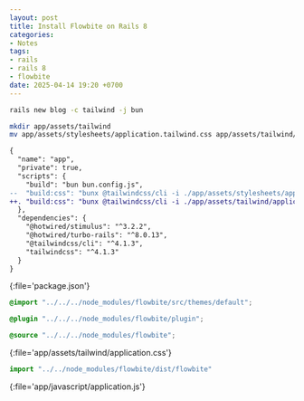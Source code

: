 ```yaml
---
layout: post
title: Install Flowbite on Rails 8
categories:
- Notes
tags:
- rails
- rails 8
- flowbite
date: 2025-04-14 19:20 +0700
---
```

```sh
rails new blog -c tailwind -j bun
```

```sh
mkdir app/assets/tailwind
mv app/assets/stylesheets/application.tailwind.css app/assets/tailwind/application.css
```

```diff
{
  "name": "app",
  "private": true,
  "scripts": {
    "build": "bun bun.config.js",
--  "build:css": "bunx @tailwindcss/cli -i ./app/assets/stylesheets/application.tailwind.css -o ./app/assets/builds/application.css --minify"
++. "build:css": "bunx @tailwindcss/cli -i ./app/assets/tailwind/application.css -o ./app/assets/builds/application.css --minify"
  },
  "dependencies": {
    "@hotwired/stimulus": "^3.2.2",
    "@hotwired/turbo-rails": "^8.0.13",
    "@tailwindcss/cli": "^4.1.3",
    "tailwindcss": "^4.1.3"
  }
}
```
{:file='package.json'}

```css
@import "../../../node_modules/flowbite/src/themes/default";

@plugin "../../../node_modules/flowbite/plugin";

@source "../../../node_modules/flowbite";
```
{:file='app/assets/tailwind/application.css'}

```js
import "../../node_modules/flowbite/dist/flowbite"
```
{:file='app/javascript/application.js'}


